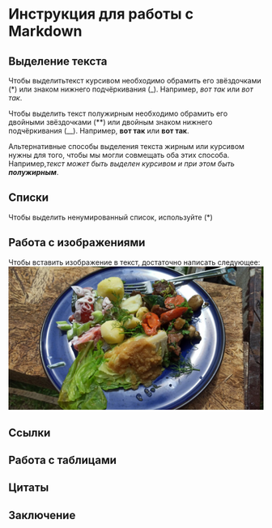 # Инструкция для работы с Markdown

## Выделение текста

Чтобы выделитьтекст курсивом необходимо обрамить его звёздочками (*) или знаком нижнего подчёркивания (_). Например, *вот так* или _вот так_.

Чтобы выделить текст полужирным необходимо обрамить его двойными звёздочками (**) или двойным знаком нижнего подчёркивания (__). Например, **вот так** или __вот так__.

Альтернативные способы выделения текста жирным или курсивом нужны для того, чтобы мы могли совмещать оба этих способа. Например,_текст может быть выделен курсивом и при этом быть **полужирным**_.
## Списки
Чтобы выделить ненумированный список, используйте (*)
## Работа с изображениями

Чтобы вставить изображение в текст, достаточно написать следующее:
![Привет, пора обедать!](food.jpg)

## Ссылки
## Работа с таблицами

## Цитаты

## Заключение
